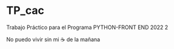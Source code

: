 # TP_cac
Trabajo Práctico para el Programa PYTHON-FRONT END 2022 2

No puedo vivir sin mi ☕ de la mañana
